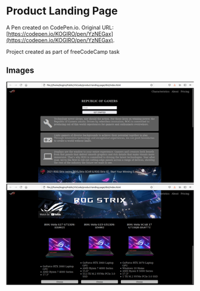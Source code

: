# Product Landing Page

A Pen created on CodePen.io. Original URL: [https://codepen.io/KOGIRO/pen/YzNEGax](https://codepen.io/KOGIRO/pen/YzNEGax).

Project created as part of freeCodeCamp task

## Images

![](https://github.com/KOGIR0/product-landing-page/blob/main/imgs/plp1.png)
![](https://github.com/KOGIR0/product-landing-page/blob/main/imgs/plp2.png)
